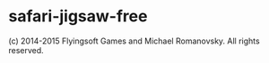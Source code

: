 safari-jigsaw-free
==================

(c) 2014-2015 Flyingsoft Games and Michael Romanovsky. All rights reserved.
